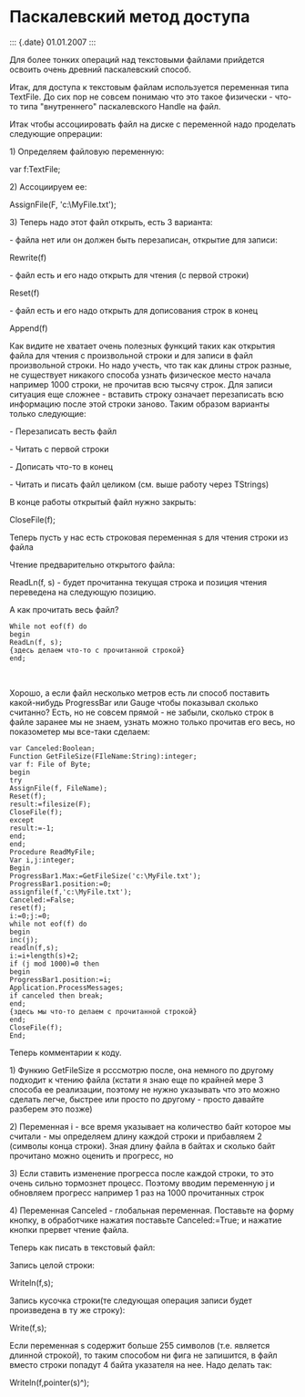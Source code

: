 Паскалевский метод доступа
==========================

::: {.date}
01.01.2007
:::

Для более тонких операций над текстовыми файлами прийдется освоить очень
древний паскалевский способ.

Итак, для доступа к текстовым файлам используется переменная типа
TextFile. До сих пор не совсем понимаю что это такое физически - что-то
типа \"внутреннего\" паскалевского Handle на файл.

Итак чтобы ассоциировать файл на диске с переменной надо проделать
следующие опрерации:

1\) Определяем файловую переменную:

var f:TextFile;        

2\) Ассоциируем ее:

AssignFile(F, \'c:\\MyFile.txt\');        

3\) Теперь надо этот файл открыть, есть 3 варианта:

\- файла нет или он должен быть перезаписан, открытие для записи:

Rewrite(f)        

\- файл есть и его надо открыть для чтения (с первой строки)

Reset(f)        

\- файл есть и его надо открыть для дописования строк в конец

Append(f)        

Как видите не хватает очень полезных функций таких как открытия файла
для чтения с произвольной строки и для записи в файл произвольной
строки. Но надо учесть, что так как длины строк разные, не существует
никакого способа узнать физическое место начала например 1000 строки, не
прочитав всю тысячу строк. Для записи ситуация еще сложнее - вставить
строку означает перезаписать всю информацию после этой строки заново.
Таким образом варианты только следующие:

\- Перезаписать весть файл

\- Читать с первой строки

\- Дописать что-то в конец

\- Читать и писать файл целиком (см. выше работу через TStrings)

В конце работы открытый файл нужно закрыть:

CloseFile(f);        

Теперь пусть у нас есть строковая переменная s для чтения строки из
файла

Чтение предварительно открытого файла:

ReadLn(f, s) - будет прочитанна текущая строка и позиция чтения
переведена на следующую позицию.        

А как прочитать весь файл?

    While not eof(f) do  
    begin 
    ReadLn(f, s); 
    {здесь делаем что-то с прочитанной строкой} 
    end; 

       

Хорошо, а если файл несколько метров есть ли способ поставить
какой-нибудь ProgressBar или Gauge чтобы показывал сколько считанно?
Есть, но не совсем прямой - не забыли, сколько строк в файле заранее мы
не знаем, узнать можно только прочитав его весь, но показометер мы
все-таки сделаем:

    var Canceled:Boolean;
    Function GetFileSize(FIleName:String):integer;
    var f: File of Byte;
    begin
    try
    AssignFile(f, FileName);
    Reset(f);
    result:=filesize(F);
    CloseFile(f);
    except
    result:=-1;
    end;
    end;
    Procedure ReadMyFile;
    Var i,j:integer;
    Begin
    ProgressBar1.Max:=GetFileSize('c:\MyFile.txt');
    ProgressBar1.position:=0;
    assignfile(f,'c:\MyFile.txt');
    Canceled:=False;
    reset(f);
    i:=0;j:=0;
    while not eof(f) do
    begin
    inc(j);
    readln(f,s);
    i:=i+length(s)+2;
    if (j mod 1000)=0 then
    begin
    ProgressBar1.position:=i;
    Application.ProcessMessages;
    if canceled then break;
    end;
    {здесь мы что-то делаем с прочитанной строкой}
    end;
    CloseFile(f);
    End;

Теперь комментарии к коду.

1\) Функию GetFileSize я рсссмотрю после, она немного по другому подходит
к чтению файла (кстати я знаю еще по крайней мере 3 способа ее
реализации, поэтому не нужно указывать что это можно сделать легче,
быстрее или просто по другому - просто давайте разберем это позже)

2\) Переменная i - все время указывает на количество байт которое мы
считали - мы определяем длину каждой строки и прибавляем 2 (символы
конца строки). Зная длину файла в байтах и сколько байт прочитано можно
оценить и прогресс, но

3\) Если ставить изменение прогресса после каждой строки, то это очень
сильно тормознет процесс. Поэтому вводим переменную j и обновляем
прогресс например 1 раз на 1000 прочитанных строк

4\) Переменная Canceled - глобальная переменная. Поставьте на форму
кнопку, в обработчике нажатия поставьте Canceled:=True; и нажатие кнопки
прервет чтение файла.

Теперь как писать в текстовый файл:

Запись целой строки:

Writeln(f,s);        

Запись кусочка строки(те следующая операция записи будет произведена в
ту же строку):

Write(f,s);        

Если переменная s содержит больше 255 символов (т.е. является длинной
строкой), то таким способом ни фига не запишится, в файл вместо строки
попадут 4 байта указателя на нее. Надо делать так:

Writeln(f,pointer(s)\^);        
